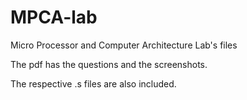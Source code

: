 # MPCA-lab
Micro Processor and Computer Architecture Lab's files

The pdf has the questions and the screenshots.

The respective .s files are also included.
